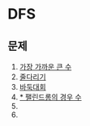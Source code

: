 # DFS

## 문제
1. [가장 가까운 큰 수](https://github.com/malvr00/Java-algorithm/tree/master/lecture2/stap6/stap6-1)
2. [줄다리기](https://github.com/malvr00/Java-algorithm/tree/master/lecture2/stap6/stap6-2)
3. [바둑대회](https://github.com/malvr00/Java-algorithm/tree/master/lecture2/stap6/stap6-3)
4. [* 팰린드롬의 경우 수](https://github.com/malvr00/Java-algorithm/tree/master/lecture2/stap6/stap6-4)
5. [](https://github.com/malvr00/Java-algorithm/tree/master/lecture2/stap6/stap6-5)
6. [](https://github.com/malvr00/Java-algorithm/tree/master/lecture2/stap6/stap6-6)
